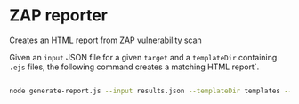 # ZAP reporter

Creates an HTML report from ZAP vulnerability scan

Given an `input` JSON file for a given `target` and a `templateDir` containing `.ejs` files, the following command creates a matching HTML report`.

```sh

node generate-report.js --input results.json --templateDir templates --target https://example.gov

```
